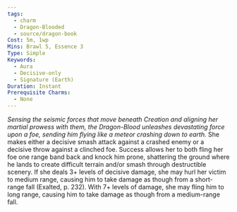 ```yaml
---
tags:
  - charm
  - Dragon-Blooded
  - source/dragon-book
Cost: 5m, 1wp
Mins: Brawl 5, Essence 3
Type: Simple
Keywords:
  - Aura
  - Decisive-only
  - Signature (Earth)
Duration: Instant
Prerequisite Charms:
  - None
---
```

*Sensing the seismic forces that move beneath Creation and aligning her martial prowess with them, the Dragon-Blood unleashes devastating force upon a foe, sending him flying like a meteor crashing down to earth.*
She makes either a decisive smash attack against a crashed enemy or a decisive throw against a clinched foe. Success allows her to both fling her foe one range band back and knock him prone, shattering the ground where he lands to create difficult terrain and/or smash through destructible scenery. If she deals 3+ levels of decisive damage, she may hurl her victim to medium range, causing him to take damage as though from a short-range fall (Exalted, p. 232). With 7+ levels of damage, she may fling him to long range, causing him to take damage as though from a medium-range fall.